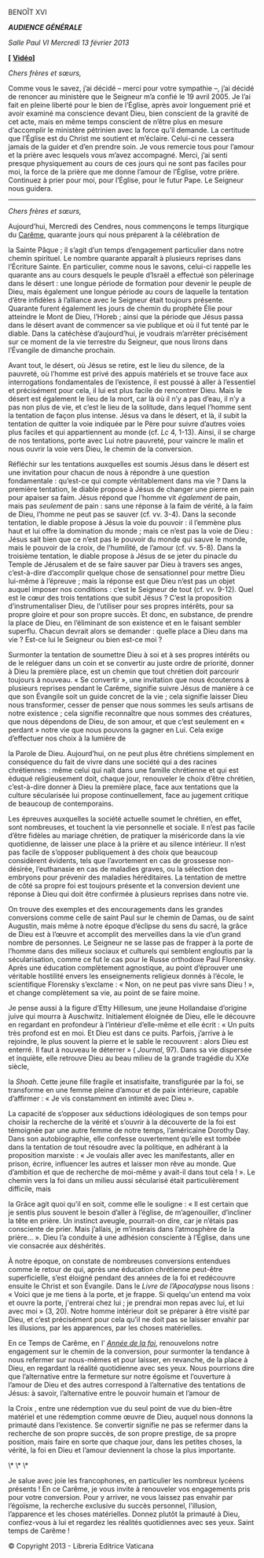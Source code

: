 BENOÎT XVI

***AUDIENCE GÉNÉRALE***

*Salle Paul VI* *Mercredi 13 février* *2013*

**\[** **[Vidéo](http://player.rv.va/vaticanplayer.asp?language=it&tic=VA_6ZD38BN2)\]**

*Chers frères et sœurs,*

Comme vous le savez, j’ai décidé – merci pour votre sympathie –, j’ai décidé de renoncer au ministère que le Seigneur m’a confié le 19 avril 2005. Je l’ai fait en pleine liberté pour le bien de l’Église, après avoir longuement prié et avoir examiné ma conscience devant Dieu, bien conscient de la gravité de cet acte, mais en même temps conscient de n’être plus en mesure d’accomplir le ministère pétrinien avec la force qu’il demande. La certitude que l’Église est du Christ me soutient et m’éclaire. Celui-ci ne cessera jamais de la guider et d’en prendre soin. Je vous remercie tous pour l’amour et la prière avec lesquels vous m’avez accompagné. Merci, j’ai senti presque physiquement au cours de ces jours qui ne sont pas faciles pour moi, la force de la prière que me donne l’amour de l’Église, votre prière. Continuez à prier pour moi, pour l’Église, pour le futur Pape. Le Seigneur nous guidera.

* * *

*Chers frères et sœurs,*

Aujourd’hui, Mercredi des Cendres, nous commençons le temps liturgique du [Carême](http://www.vatican.va/liturgical_year/lent/2013/index_fr.htm), quarante jours qui nous préparent à la célébration de

la Sainte Pâque
; il s’agit d’un temps d’engagement particulier dans notre chemin spirituel. Le nombre quarante apparaît à plusieurs reprises dans l’Écriture Sainte. En particulier, comme nous le savons, celui-ci rappelle les quarante ans au cours desquels le peuple d’Israël a effectué son pèlerinage dans le désert : une longue période de formation pour devenir le peuple de Dieu, mais également une longue période au cours de laquelle la tentation d’être infidèles à l’alliance avec le Seigneur était toujours présente. Quarante furent également les jours de chemin du prophète Élie pour atteindre le Mont de Dieu, l’Horeb ; ainsi que la période que Jésus passa dans le désert avant de commencer sa vie publique et où il fut tenté par le diable. Dans la catéchèse d’aujourd’hui, je voudrais m’arrêter précisément sur ce moment de la vie terrestre du Seigneur, que nous lirons dans l’Évangile de dimanche prochain.

Avant tout, le désert, où Jésus se retire, est le lieu du silence, de la pauvreté, où l’homme est privé des appuis matériels et se trouve face aux interrogations fondamentales de l’existence, il est poussé à aller à l’essentiel et précisément pour cela, il lui est plus facile de rencontrer Dieu. Mais le désert est également le lieu de la mort, car là où il n’y a pas d’eau, il n’y a pas non plus de vie, et c’est le lieu de la solitude, dans lequel l’homme sent la tentation de façon plus intense. Jésus va dans le désert, et là, il subit la tentation de quitter la voie indiquée par le Père pour suivre d’autres voies plus faciles et qui appartiennent au monde (cf. *Lc* 4, 1-13). Ainsi, il se charge de nos tentations, porte avec Lui notre pauvreté, pour vaincre le malin et nous ouvrir la voie vers Dieu, le chemin de la conversion.

Réfléchir sur les tentations auxquelles est soumis Jésus dans le désert est une invitation pour chacun de nous à répondre à une question fondamentale : qu’est-ce qui compte véritablement dans ma vie ? Dans la première tentation, le diable propose à Jésus de changer une pierre en pain pour apaiser sa faim. Jésus répond que l’homme vit *également* de pain, mais pas *seulement* de pain : sans une réponse à la faim de vérité, à la faim de Dieu, l’homme ne peut pas se sauver (cf. vv. 3-4). Dans la seconde tentation, le diable propose à Jésus la voie du pouvoir : il l’emmène plus haut et lui offre la domination du monde ; mais ce n’est pas la voie de Dieu : Jésus sait bien que ce n’est pas le pouvoir du monde qui sauve le monde, mais le pouvoir de la croix, de l’humilité, de l’amour (cf. vv. 5-8). Dans la troisième tentation, le diable propose à Jésus de se jeter du pinacle du Temple de Jérusalem et de se faire sauver par Dieu à travers ses anges, c’est-à-dire d’accomplir quelque chose de sensationnel pour mettre Dieu lui-même à l’épreuve ; mais la réponse est que Dieu n’est pas un objet auquel imposer nos conditions : c’est le Seigneur de tout (cf. vv. 9-12). Quel est le cœur des trois tentations que subit Jésus ? C’est la proposition d’instrumentaliser Dieu, de l’utiliser pour ses propres intérêts, pour sa propre gloire et pour son propre succès. Et donc, en substance, de prendre la place de Dieu, en l’éliminant de son existence et en le faisant sembler superflu. Chacun devrait alors se demander : quelle place a Dieu dans ma vie ? Est-ce lui le Seigneur ou bien est-ce moi ?

Surmonter la tentation de soumettre Dieu à soi et à ses propres intérêts ou de le reléguer dans un coin et se convertir au juste ordre de priorité, donner à Dieu la première place, est un chemin que tout chrétien doit parcourir toujours à nouveau. « Se convertir », une invitation que nous écouterons à plusieurs reprises pendant le Carême, signifie suivre Jésus de manière à ce que son Évangile soit un guide concret de la vie ; cela signifie laisser Dieu nous transformer, cesser de penser que nous sommes les seuls artisans de notre existence ; cela signifie reconnaître que nous sommes des créatures, que nous dépendons de Dieu, de son amour, et que c’est seulement en « perdant » notre vie que nous pouvons la gagner en Lui. Cela exige d’effectuer nos choix à la lumière de

la Parole
de Dieu. Aujourd’hui, on ne peut plus être chrétiens simplement en conséquence du fait de vivre dans une société qui a des racines chrétiennes : même celui qui naît dans une famille chrétienne et qui est éduqué religieusement doit, chaque jour, renouveler le choix d’être chrétien, c’est-à-dire donner à Dieu la première place, face aux tentations que la culture sécularisée lui propose continuellement, face au jugement critique de beaucoup de contemporains.

Les épreuves auxquelles la société actuelle soumet le chrétien, en effet, sont nombreuses, et touchent la vie personnelle et sociale. Il n’est pas facile d’être fidèles au mariage chrétien, de pratiquer la miséricorde dans la vie quotidienne, de laisser une place à la prière et au silence intérieur. Il n’est pas facile de s’opposer publiquement à des choix que beaucoup considèrent évidents, tels que l’avortement en cas de grossesse non-désirée, l’euthanasie en cas de maladies graves, ou la sélection des embryons pour prévenir des maladies héréditaires. La tentation de mettre de côté sa propre foi est toujours présente et la conversion devient une réponse à Dieu qui doit être confirmée à plusieurs reprises dans notre vie.

On trouve des exemples et des encouragements dans les grandes conversions comme celle de saint Paul sur le chemin de Damas, ou de saint Augustin, mais même à notre époque d’éclipse du sens du sacré, la grâce de Dieu est à l’œuvre et accomplit des merveilles dans la vie d’un grand nombre de personnes. Le Seigneur ne se lasse pas de frapper à la porte de l’homme dans des milieux sociaux et culturels qui semblent engloutis par la sécularisation, comme ce fut le cas pour le Russe orthodoxe Paul Florensky. Après une éducation complètement agnostique, au point d’éprouver une véritable hostilité envers les enseignements religieux donnés à l’école, le scientifique Florensky s’exclame : « Non, on ne peut pas vivre sans Dieu ! », et change complètement sa vie, au point de se faire moine.

Je pense aussi à la figure d’Etty Hillesum, une jeune Hollandaise d’origine juive qui mourra à Auschwitz. Initialement éloignée de Dieu, elle le découvre en regardant en profondeur à l’intérieur d’elle-même et elle écrit : « Un puits très profond est en moi. Et Dieu est dans ce puits. Parfois, j’arrive à le rejoindre, le plus souvent la pierre et le sable le recouvrent : alors Dieu est enterré. Il faut à nouveau le déterrer » ( *Journal*, 97). Dans sa vie dispersée et inquiète, elle retrouve Dieu au beau milieu de la grande tragédie du XXe siècle,

la
*Shoah*. Cette
jeune fille fragile et insatisfaite, transfigurée par la foi, se transforme en une femme pleine d’amour et de paix intérieure, capable d’affirmer : « Je vis constamment en intimité avec Dieu ».

La capacité de s’opposer aux séductions idéologiques de son temps pour choisir la recherche de la vérité et s’ouvrir à la découverte de la foi est témoignée par une autre femme de notre temps, l’américaine Dorothy Day. Dans son autobiographie, elle confesse ouvertement qu’elle est tombée dans la tentation de tout résoudre avec la politique, en adhérant à la proposition marxiste : « Je voulais aller avec les manifestants, aller en prison, écrire, influencer les autres et laisser mon rêve au monde. Que d’ambition et que de recherche de moi-même y avait-il dans tout cela ! ». Le chemin vers la foi dans un milieu aussi sécularisé était particulièrement difficile, mais

la Grâce
agit quoi qu’il en soit, comme elle le souligne : « Il est certain que je sentis plus souvent le besoin d’aller à l’église, de m’agenouiller, d’incliner la tête en prière. Un instinct aveugle, pourrait-on dire, car je n’étais pas consciente de prier. Mais j’allais, je m’insérais dans l’atmosphère de la prière... ». Dieu l’a conduite à une adhésion consciente à l’Église, dans une vie consacrée aux déshérités.

À notre époque, on constate de nombreuses conversions entendues comme le retour de qui, après une éducation chrétienne peut-être superficielle, s’est éloigné pendant des années de la foi et redécouvre ensuite le Christ et son Évangile. Dans le *Livre de l’Apocalypse* nous lisons : « Voici que je me tiens à la porte, et je frappe. Si quelqu'un entend ma voix et ouvre la porte, j'entrerai chez lui ; je prendrai mon repas avec lui, et lui avec moi » (3, 20). Notre homme intérieur doit se préparer à être visité par Dieu, et c’est précisément pour cela qu’il ne doit pas se laisser envahir par les illusions, par les apparences, par les choses matérielles.

En ce Temps de Carême, en l’ *[Année de la foi](http://www.vatican.va/special/annus_fidei/index_fr.htm)*, renouvelons notre engagement sur le chemin de la conversion, pour surmonter la tendance à nous refermer sur nous-mêmes et pour laisser, en revanche, de la place à Dieu, en regardant la réalité quotidienne avec ses yeux. Nous pourrions dire que l’alternative entre la fermeture sur notre égoïsme et l’ouverture à l’amour de Dieu et des autres correspond à l’alternative des tentations de Jésus: à savoir, l’alternative entre le pouvoir humain et l’amour de

la Croix
, entre une rédemption vue du seul point de vue du bien-être matériel et une rédemption comme œuvre de Dieu, auquel nous donnons la primauté dans l’existence. Se convertir signifie ne pas se refermer dans la recherche de son propre succès, de son propre prestige, de sa propre position, mais faire en sorte que chaque jour, dans les petites choses, la vérité, la foi en Dieu et l’amour deviennent la chose la plus importante.

\\* \\* \\*

Je salue avec joie les francophones, en particulier les nombreux lycéens présents ! En ce Carême, je vous invite à renouveler vos engagements pris pour votre conversion. Pour y arriver, ne vous laissez pas envahir par l’égoïsme, la recherche exclusive du succès personnel, l’illusion, l’apparence et les choses matérielles. Donnez plutôt la primauté à Dieu, confiez-vous à lui et regardez les réalités quotidiennes avec ses yeux. Saint temps de Carême !

© Copyright 2013 - Libreria Editrice Vaticana